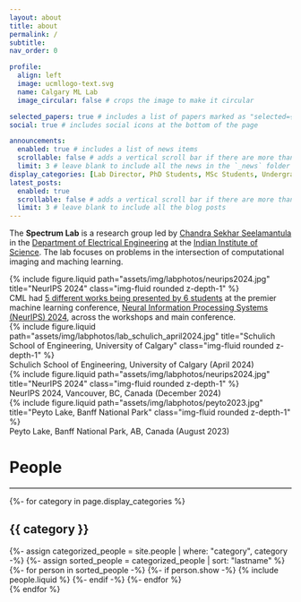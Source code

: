 ```yaml
---
layout: about
title: about
permalink: /
subtitle:
nav_order: 0

profile:
  align: left
  image: ucmllogo-text.svg
  name: Calgary ML Lab
  image_circular: false # crops the image to make it circular

selected_papers: true # includes a list of papers marked as "selected={true}"
social: true # includes social icons at the bottom of the page

announcements:
  enabled: true # includes a list of news items
  scrollable: false # adds a vertical scroll bar if there are more than 3 news items
  limit: 3 # leave blank to include all the news in the `_news` folder
display_categories: [Lab Director, PhD Students, MSc Students, Undergraduates, Alumni]
latest_posts:
  enabled: true
  scrollable: false # adds a vertical scroll bar if there are more than 3 new posts items
  limit: 3 # leave blank to include all the blog posts
---
```


The **Spectrum Lab**
is a research group led by [Chandra Sekhar Seelamantula](https://yani.ai) in the [Department of Electrical Engineering](https://schulich.ucalgary.ca) at the [Indian Institute of Science](https://www.ucalgary.ca). The lab focuses on problems in the intersection of computational imaging and maching learning.

<div class="row">
    <div class="col-sm mt-3 mt-md-0">
        {% include figure.liquid path="assets/img/labphotos/neurips2024.jpg" title="NeurIPS 2024" class="img-fluid rounded z-depth-1" %}
    </div>
</div>
<div class="caption">
    CML had <a href="https://www.calgaryml.com/assets/pdf/cml_neurips_2024.pdf">5 different works being presented by 6 students</a> at the premier machine learning conference, <a href="https://neurips.cc/Conferences/2024">Neural Information Processing Systems (NeurIPS) 2024</a>, across the workshops and main conference.
</div>

<div class="row align-items-center">
    <div class="col-sm mt-3 mt-md-0">
        {% include figure.liquid path="assets/img/labphotos/lab_schulich_april2024.jpg" title="Schulich School of Engineering, University of Calgary" class="img-fluid rounded z-depth-1" %}
        <div class="caption">
            Schulich School of Engineering, University of Calgary (April 2024)
        </div>
    </div>
    <div class="col-sm">
    <div class="col-sm mt-3 mt-md-0">
        {% include figure.liquid path="assets/img/labphotos/neurips2024.jpg" title="NeurIPS 2024" class="img-fluid rounded z-depth-1" %}
        <div class="caption">
            NeurIPS 2024, Vancouver, BC, Canada (December 2024)
        </div>
    </div>
    <div class="col-sm mt-3 mt-md-0">
        {% include figure.liquid path="assets/img/labphotos/peyto2023.jpg" title="Peyto Lake, Banff National Park" class="img-fluid rounded z-depth-1" %}
        <div class="caption">
            Peyto Lake, Banff National Park, AB, Canada (August 2023)
        </div>
    </div>
    </div>
</div>

# People
<hr style="border-top: 1px solid #bbb;">

<!-- pages/people.md -->
<div class="people">
  <!-- Display categorized people -->
  {%- for category in page.display_categories %}
  <h2 class="category">{{ category }}</h2>
  {%- assign categorized_people = site.people | where: "category", category -%}
  {%- assign sorted_people = categorized_people | sort: "lastname" %}
  <!-- Generate cards for each person -->
  <div class="grid">
    {%- for person in sorted_people -%}
      {%- if person.show -%}
        {% include people.liquid %}
      {%- endif -%}
    {%- endfor %}
  </div>
  {% endfor %}
</div>
